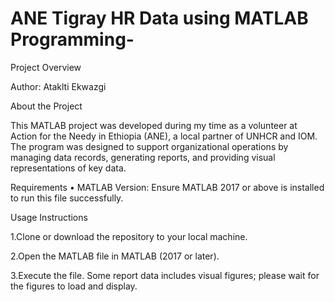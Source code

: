 # ANE Tigray HR Data using MATLAB Programming-

Project Overview

Author: Ataklti Ekwazgi

About the Project

This MATLAB project was developed during my time as a volunteer at Action for the Needy in Ethiopia (ANE), a local partner of UNHCR and IOM. The program was designed to support organizational operations by managing data records, generating reports, and providing visual representations of key data.

Requirements • MATLAB Version: Ensure MATLAB 2017 or above is installed to run this file successfully.

Usage Instructions

1.Clone or download the repository to your local machine.

2.Open the MATLAB file in MATLAB (2017 or later).

3.Execute the file. Some report data includes visual figures; please wait for the figures to load and display.
